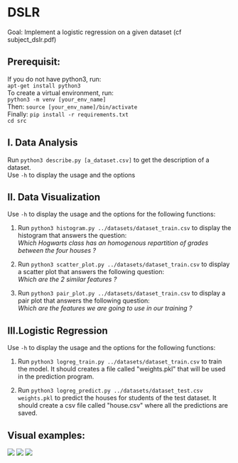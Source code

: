 # DSLR

Goal: Implement a logistic regression on a given dataset (cf subject_dslr.pdf)

## Prerequisit:
If you do not have python3, run:</br>
```apt-get install python3```</br>
To create a virtual environment, run:</br>
```python3 -m venv [your_env_name]```</br>
Then: ```source [your_env_name]/bin/activate```</br>
Finally:
```pip install -r requirements.txt```</br>
```cd src```</br>

## I. Data Analysis
Run ```python3 describe.py [a_dataset.csv]``` to get the description of a dataset. </br>Use ```-h``` to display the usage and the options

## II. Data Visualization
Use ```-h``` to display the usage and the options for the following functions:

1. Run ```python3 histogram.py ../datasets/dataset_train.csv``` to display the histogram that answers the question:</br>*Which Hogwarts class has an homogenous repartition of grades between the four houses ?*

2. Run ```python3 scatter_plot.py ../datasets/dataset_train.csv``` to display a scatter plot that answers the following question:</br>*Which are the 2 similar features ?*

3. Run ```python3 pair_plot.py ../datasets/dataset_train.csv``` to display a pair plot that answers the following question:</br>*Which are the features we are going to use in our training ?*

## III.Logistic Regression
Use ```-h``` to display the usage and the options for the following functions:

1. Run ```python3 logreg_train.py ../datasets/dataset_train.csv``` to train the model. It should creates a file called "weights.pkl" that will be used in the prediction program.</br>

2. Run ```python3 logreg_predict.py ../datasets/dataset_test.csv weights.pkl``` to predict the houses for students of the test dataset. It should create a csv file called "house.csv" where all the predictions are saved.</br>

## Visual examples:
![](images/cost.png)
![](images/weights.png)
![](images/f1.png)
